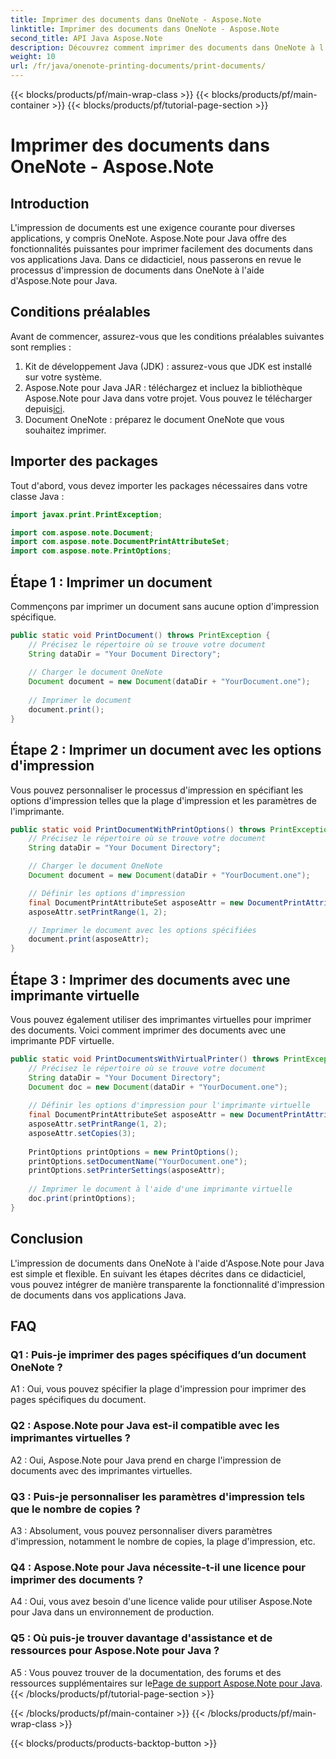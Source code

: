```yaml
---
title: Imprimer des documents dans OneNote - Aspose.Note
linktitle: Imprimer des documents dans OneNote - Aspose.Note
second_title: API Java Aspose.Note
description: Découvrez comment imprimer des documents dans OneNote à l'aide d'Aspose.Note pour Java. Guide étape par étape avec des exemples de code et des options personnalisables.
weight: 10
url: /fr/java/onenote-printing-documents/print-documents/
---
```


{{< blocks/products/pf/main-wrap-class >}}
{{< blocks/products/pf/main-container >}}
{{< blocks/products/pf/tutorial-page-section >}}

# Imprimer des documents dans OneNote - Aspose.Note

## Introduction

L'impression de documents est une exigence courante pour diverses applications, y compris OneNote. Aspose.Note pour Java offre des fonctionnalités puissantes pour imprimer facilement des documents dans vos applications Java. Dans ce didacticiel, nous passerons en revue le processus d'impression de documents dans OneNote à l'aide d'Aspose.Note pour Java.

## Conditions préalables

Avant de commencer, assurez-vous que les conditions préalables suivantes sont remplies :

1. Kit de développement Java (JDK) : assurez-vous que JDK est installé sur votre système.
2.  Aspose.Note pour Java JAR : téléchargez et incluez la bibliothèque Aspose.Note pour Java dans votre projet. Vous pouvez le télécharger depuis[ici](https://releases.aspose.com/note/java/).
3. Document OneNote : préparez le document OneNote que vous souhaitez imprimer.

## Importer des packages

Tout d'abord, vous devez importer les packages nécessaires dans votre classe Java :

```java
import javax.print.PrintException;

import com.aspose.note.Document;
import com.aspose.note.DocumentPrintAttributeSet;
import com.aspose.note.PrintOptions;
```

## Étape 1 : Imprimer un document

Commençons par imprimer un document sans aucune option d'impression spécifique.

```java
public static void PrintDocument() throws PrintException {
    // Précisez le répertoire où se trouve votre document
    String dataDir = "Your Document Directory";
    
    // Charger le document OneNote
    Document document = new Document(dataDir + "YourDocument.one");
    
    // Imprimer le document
    document.print();
}
```

## Étape 2 : Imprimer un document avec les options d'impression

Vous pouvez personnaliser le processus d'impression en spécifiant les options d'impression telles que la plage d'impression et les paramètres de l'imprimante.

```java
public static void PrintDocumentWithPrintOptions() throws PrintException {
    // Précisez le répertoire où se trouve votre document
    String dataDir = "Your Document Directory";

    // Charger le document OneNote
    Document document = new Document(dataDir + "YourDocument.one");

    // Définir les options d'impression
    final DocumentPrintAttributeSet asposeAttr = new DocumentPrintAttributeSet("Microsoft XPS Document Writer");
    asposeAttr.setPrintRange(1, 2);

    // Imprimer le document avec les options spécifiées
    document.print(asposeAttr);
}
```

## Étape 3 : Imprimer des documents avec une imprimante virtuelle

Vous pouvez également utiliser des imprimantes virtuelles pour imprimer des documents. Voici comment imprimer des documents avec une imprimante PDF virtuelle.

```java
public static void PrintDocumentsWithVirtualPrinter() throws PrintException {
    // Précisez le répertoire où se trouve votre document
    String dataDir = "Your Document Directory";
    Document doc = new Document(dataDir + "YourDocument.one");
     
    // Définir les options d'impression pour l'imprimante virtuelle
    final DocumentPrintAttributeSet asposeAttr = new DocumentPrintAttributeSet("doPDF 8");
    asposeAttr.setPrintRange(1, 2);
    asposeAttr.setCopies(3);
     
    PrintOptions printOptions = new PrintOptions();
    printOptions.setDocumentName("YourDocument.one");
    printOptions.setPrinterSettings(asposeAttr);
      
    // Imprimer le document à l'aide d'une imprimante virtuelle
    doc.print(printOptions);
}
```

## Conclusion

L'impression de documents dans OneNote à l'aide d'Aspose.Note pour Java est simple et flexible. En suivant les étapes décrites dans ce didacticiel, vous pouvez intégrer de manière transparente la fonctionnalité d'impression de documents dans vos applications Java.

## FAQ

### Q1 : Puis-je imprimer des pages spécifiques d’un document OneNote ?

A1 : Oui, vous pouvez spécifier la plage d'impression pour imprimer des pages spécifiques du document.

### Q2 : Aspose.Note pour Java est-il compatible avec les imprimantes virtuelles ?

A2 : Oui, Aspose.Note pour Java prend en charge l'impression de documents avec des imprimantes virtuelles.

### Q3 : Puis-je personnaliser les paramètres d'impression tels que le nombre de copies ?

A3 : Absolument, vous pouvez personnaliser divers paramètres d'impression, notamment le nombre de copies, la plage d'impression, etc.

### Q4 : Aspose.Note pour Java nécessite-t-il une licence pour imprimer des documents ?

A4 : Oui, vous avez besoin d'une licence valide pour utiliser Aspose.Note pour Java dans un environnement de production.

### Q5 : Où puis-je trouver davantage d'assistance et de ressources pour Aspose.Note pour Java ?

 A5 : Vous pouvez trouver de la documentation, des forums et des ressources supplémentaires sur le[Page de support Aspose.Note pour Java](https://forum.aspose.com/c/note/28).
{{< /blocks/products/pf/tutorial-page-section >}}

{{< /blocks/products/pf/main-container >}}
{{< /blocks/products/pf/main-wrap-class >}}

{{< blocks/products/products-backtop-button >}}
